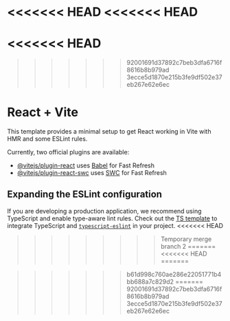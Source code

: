 <<<<<<< HEAD
<<<<<<< HEAD
=======
<<<<<<< HEAD
=======
>>>>>>> 92001691d37892c7beb3dfa6716f8616b8b979ad
>>>>>>> 3ecce5d1870e215b3fe9df502e37eb267e62e6ec
# React + Vite

This template provides a minimal setup to get React working in Vite with HMR and some ESLint rules.

Currently, two official plugins are available:

- [@vitejs/plugin-react](https://github.com/vitejs/vite-plugin-react/blob/main/packages/plugin-react/README.md) uses [Babel](https://babeljs.io/) for Fast Refresh
- [@vitejs/plugin-react-swc](https://github.com/vitejs/vite-plugin-react-swc) uses [SWC](https://swc.rs/) for Fast Refresh

## Expanding the ESLint configuration

If you are developing a production application, we recommend using TypeScript and enable type-aware lint rules. Check out the [TS template](https://github.com/vitejs/vite/tree/main/packages/create-vite/template-react-ts) to integrate TypeScript and [`typescript-eslint`](https://typescript-eslint.io) in your project.
<<<<<<< HEAD
>>>>>>>>> Temporary merge branch 2
=======
<<<<<<< HEAD
=======

>>>>>>> b61d998c760ae286e22051771b4bb688a7c829d2
=======
>>>>>>> 92001691d37892c7beb3dfa6716f8616b8b979ad
>>>>>>> 3ecce5d1870e215b3fe9df502e37eb267e62e6ec

